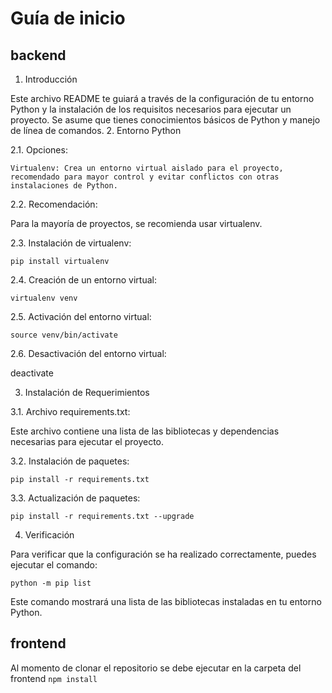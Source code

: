 # Guía de inicio

## backend 
1. Introducción

Este archivo README te guiará a través de la configuración de tu entorno Python y la instalación de los requisitos necesarios para ejecutar un proyecto. Se asume que tienes conocimientos básicos de Python y manejo de línea de comandos.
2. Entorno Python

2.1. Opciones:

    Virtualenv: Crea un entorno virtual aislado para el proyecto, recomendado para mayor control y evitar conflictos con otras instalaciones de Python.
 
2.2. Recomendación:

Para la mayoría de proyectos, se recomienda usar virtualenv.

2.3. Instalación de virtualenv:

`pip install virtualenv`

2.4. Creación de un entorno virtual:

`virtualenv venv`

2.5. Activación del entorno virtual:

`source venv/bin/activate`

2.6. Desactivación del entorno virtual:

deactivate

3. Instalación de Requerimientos

3.1. Archivo requirements.txt:

Este archivo contiene una lista de las bibliotecas y dependencias necesarias para ejecutar el proyecto.

3.2. Instalación de paquetes:

`pip install -r requirements.txt`

3.3. Actualización de paquetes:

`pip install -r requirements.txt --upgrade`

4. Verificación

Para verificar que la configuración se ha realizado correctamente, puedes ejecutar el comando:

`python -m pip list`

Este comando mostrará una lista de las bibliotecas instaladas en tu entorno Python.

## frontend

Al momento de clonar el repositorio se debe ejecutar en la carpeta del frontend
`npm install` 
